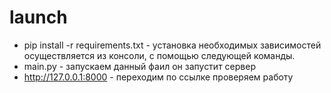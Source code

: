 # launch
+ pip install -r requirements.txt - установка необходимых зависимостей осуществляется из консоли, с помощью следующей команды.
+ main.py - запускаем данный фаил он запустит сервер
+ http://127.0.0.1:8000 - переходим по ссылке проверяем работу
